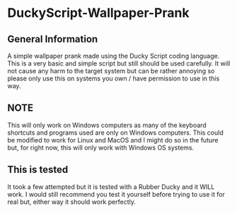 # DuckyScript-Wallpaper-Prank 
## General Information
A simple wallpaper prank made using the Ducky Script coding language. This is a very basic and simple script but still should be used carefully. It will not cause any harm to the target system but can be rather annoying so please only use this on systems you own / have permission to use in this way.  

## NOTE
This will only work on Windows computers as many of the keyboard shortcuts and programs used are only on Windows computers. This could be modified to work for Linux and MacOS and I might do so in the future but, for right now, this will only work with Windows OS systems. 

## This is tested
It took a few attempted but it is tested with a Rubber Ducky and it WILL work. I would still recommend you test it yourself before trying to use it for real but, either way it should work perfectly. 

